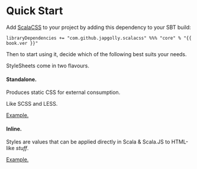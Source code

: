 # Quick Start

Add [ScalaCSS](https://github.com/japgolly/scalacss/) to your project by adding this dependency to your SBT build:

<pre><code class="lang-scala">libraryDependencies += <span class="hljs-string">&quot;com.github.japgolly.scalacss&quot;</span> %%% <span class="hljs-string">&quot;core&quot;</span> % <span class="hljs-string">&quot;{{ book.ver }}&quot;</span></code></pre>

Then to start using it, decide which of the following best suits your needs.

StyleSheets come in two flavours.

#### Standalone.

Produces static CSS for external consumption.

Like SCSS and LESS.

[Example.](standalone.md)


#### Inline.

Styles are values that can be applied directly in Scala & Scala.JS to HTML-like _stuff_.

[Example.](inline.md)

